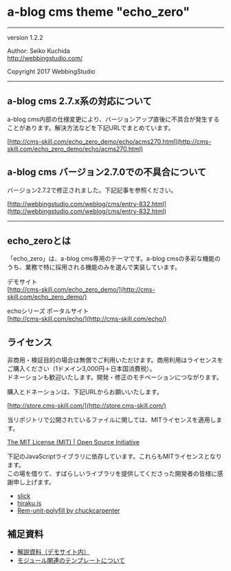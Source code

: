 a-blog cms theme "echo_zero"
====================================

- - - - - - - - - - - - - - - - - - -

version 1.2.2

Author: Seiko Kuchida  
http://webbingstudio.com/

Copyright 2017 WebbingStudio

- - - - - - - - - - - - - - - - - - -

## a-blog cms 2.7.x系の対応について

a-blog cms内部の仕様変更により、バージョンアップ直後に不具合が発生することがあります。解決方法などを下記URLでまとめています。

[http://cms-skill.com/echo_zero_demo/echo/acms270.html](http://cms-skill.com/echo_zero_demo/echo/acms270.html)

## a-blog cms バージョン2.7.0での不具合について

バージョン2.7.2で修正されました。下記記事を参照ください。

[http://webbingstudio.com/weblog/cms/entry-832.html](http://webbingstudio.com/weblog/cms/entry-832.html)

- - - - - - - - - - - - - - - - - - -

## echo_zeroとは

「echo_zero」は、a-blog cms専用のテーマです。a-blog cmsの多彩な機能のうち、業務で特に採用される機能のみを選んで実装しています。

デモサイト  
[http://cms-skill.com/echo_zero_demo/](http://cms-skill.com/echo_zero_demo/)

echoシリーズ ポータルサイト  
[http://cms-skill.com/echo/](http://cms-skill.com/echo/)

## ライセンス

非商用・検証目的の場合は無償でご利用いただけます。商用利用はライセンスをご購入ください（1ドメイン3,000円＋日本国消費税）。  
ドネーションも歓迎いたします。開発・修正のモチベーションにつながります。

購入とドネーションは、下記URLからお願いいたします。

[http://store.cms-skill.com/](http://store.cms-skill.com/)

当リポジトリで公開されているファイルに関しては、MITライセンスを適用します。

[The MIT License (MIT) | Open Source Initiative](https://opensource.org/licenses/MIT)

下記のJavaScriptライブラリに依存しています。これらもMITライセンスとなります。  
この場を借りて、すばらしいライブラリを提供してくださった開発者の皆様に感謝申し上げます。

- [slick](http://kenwheeler.github.io/slick/)
- [hiraku.js](https://appleple.github.io/hiraku/)
- [Rem-unit-polyfill by chuckcarpenter](http://chuckcarpenter.github.io/REM-unit-polyfill/)

## 補足資料

- [解説資料（デモサイト内）](http://cms-skill.com/echo_zero_demo/docs/)
- [モジュール関連のテンプレートについて](https://github.com/webbingstudio/acms_theme_echo_zero/blob/master/readme_include.md)